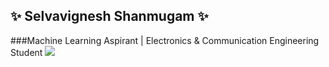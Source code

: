 ## ✨ Selvavignesh Shanmugam ✨

###Machine Learning Aspirant | Electronics & Communication Engineering Student ![](https://user-images.githubusercontent.com/59078469/99995896-09c92200-2de1-11eb-9171-db49453258c3.png)



